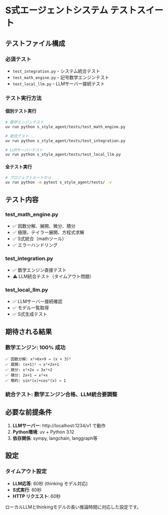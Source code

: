 # S式エージェントシステム テストスイート

## テストファイル構成

### 必須テスト
- `test_integration.py` - システム統合テスト
- `test_math_engine.py` - 記号数学エンジンテスト
- `test_local_llm.py` - LLMサーバー接続テスト

### テスト実行方法

#### 個別テスト実行
```bash
# 数学エンジンテスト
uv run python s_style_agent/tests/test_math_engine.py

# 統合テスト
uv run python s_style_agent/tests/test_integration.py

# LLMサーバーテスト
uv run python s_style_agent/tests/test_local_llm.py
```

#### 全テスト実行
```bash
# プロジェクトルートから
uv run python -m pytest s_style_agent/tests/ -v
```

## テスト内容

### test_math_engine.py
- ✅ 因数分解、展開、微分、積分
- ✅ 極限、テイラー展開、方程式求解
- ✅ S式統合（mathツール）
- ✅ エラーハンドリング

### test_integration.py
- ✅ 数学エンジン直接テスト
- ⚠️ LLM統合テスト（タイムアウト問題）

### test_local_llm.py
- ✅ LLMサーバー接続確認
- ✅ モデル一覧取得
- ✅ S式生成テスト

## 期待される結果

### 数学エンジン: 100% 成功
```
✅ 因数分解: x²+6x+9 → (x + 3)²
✅ 展開: (x+1)² → x²+2x+1
✅ 微分: x³+2x → 3x²+2
✅ 積分: 2x+1 → x²+x
✅ 簡約: sin²(x)+cos²(x) → 1
```

### 統合テスト: 数学エンジン合格、LLM統合要調整

## 必要な前提条件

1. **LLMサーバー**: http://localhost:1234/v1 で動作
2. **Python環境**: uv + Python 3.12
3. **依存関係**: sympy, langchain, langgraph等

## 設定

### タイムアウト設定
- **LLM応答**: 60秒 (thinking モデル対応)
- **S式実行**: 60秒
- **HTTP リクエスト**: 60秒

ローカルLLMとthinkingモデルの長い推論時間に対応した設定です。